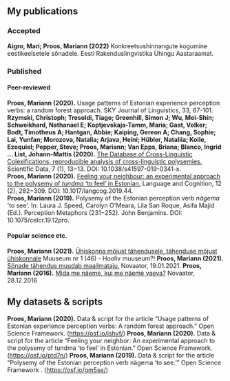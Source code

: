 ## My publications

### Accepted

**Aigro, Mari; Proos, Mariann (2022)** Konkreetsushinnangute kogumine eestikeelsetele sõnadele. Eesti Rakenduslingvistika Ühingu Aastaraamat.


### Published

#### Peer-reviewed

**Proos, Mariann (2020).** Usage patterns of Estonian experience perception verbs: a random forest approach. SKY Journal of Linguistics, 33, 67-101.  
**Rzymski, Christoph; Tresoldi, Tiago; Greenhill, Simon J; Wu, Mei-Shin; Schweikhard, Nathanael E; Koptjevskaja-Tamm, Maria; Gast, Volker; Bodt, Timotheus A; Hantgan, Abbie; Kaiping, Gereon A; Chang, Sophie; Lai, Yunfan; Morozova, Natalia; Arjava, Heini; Hübler, Nataliia; Koile, Ezequiel; Pepper, Steve; Proos, Mariann; Van Epps, Briana; Blanco, Ingrid ... List, Johann-Mattis (2020).** [The Database of Cross-Linguistic Colexifications, reproducible analysis of cross-linguistic polysemies.](https://www.nature.com/articles/s41597-019-0341-x) Scientific Data, 7 (1), 13−13. DOI: 10.1038/s41597-019-0341-x.  
**Proos, Mariann (2020).** [Feeling your neighbour: an experimental approach to the polysemy of *tundma* ‘to feel’ in Estonian.](https://www.cambridge.org/core/journals/language-and-cognition/article/feeling-your-neighbour-an-experimental-approach-to-the-polysemy-of-tundma-to-feel-in-estonian/5CFAEEB53363F88C38D2D64E956930AE) Language and Cognition, 12 (2), 282−309. DOI: 10.1017/langcog.2019.44.  
**Proos, Mariann (2019).** Polysemy of the Estonian perception verb *nägema* 'to see'. In: Laura J. Speed, Carolyn O'Meara, Lila San Roque, Asifa Majid (Ed.). Perception Metaphors (231−252). John Benjamins. DOI: 10.1075/celcr.19.12pro.  

#### Popular science etc.

**Proos, Mariann (2021).** [Ühiskonna mõjust tähendusele, tähenduse mõjust ühiskonnale](https://ajakiri.muuseum.ee/uhiskonna-mojust-tahendusele-tahenduse-mojust-uhiskonnale/) Muuseum nr 1 (46) - Hooliv muuseum?! 
**Proos, Mariann (2021).** [Sõnade tähendus muudab maailmataju.](https://novaator.err.ee/1608078214/sonade-tahendus-muudab-maailmataju) Novaator, 19.01.2021.
**Proos, Mariann (2016).** [Mida me näeme, kui me näeme vaeva?](https://novaator.err.ee/260045/mida-me-naeme-kui-me-naeme-vaeva) Novaator, 28.12.2016


## My datasets & scripts

**Proos, Mariann (2020).** Data & script for the article “Usage patterns of Estonian experience perception verbs: A random forest approach.” Open Science Framework. (https://osf.io/jshvf/)
**Proos, Mariann (2020).** Data & script for the article “Feeling your neighbor: An experimental approach to the polysemy of tundma ‘to feel’ in Estonian.” Open Science Framework. (https://osf.io/ptd7n/)
**Proos, Mariann (2019).** Data & script for the article “Polysemy of the Estonian perception verb nägema ‘to see.’” Open Science Framework . (https://osf.io/gm5se/)

